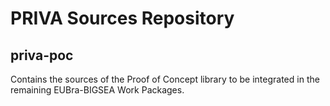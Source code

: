 # PRIVA Sources Repository


## priva-poc
Contains the sources of the Proof of Concept library to be integrated in the remaining EUBra-BIGSEA Work Packages.